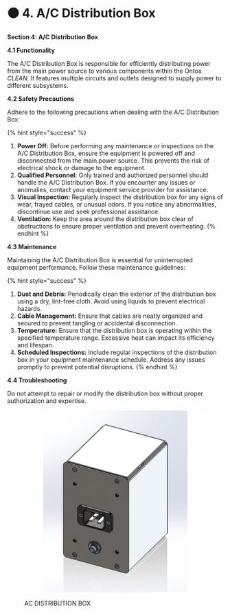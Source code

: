 # ⚫ 4. A/C Distribution Box

**Section 4: A/C Distribution Box**

**4.1 Functionality**

The A/C Distribution Box is responsible for efficiently distributing power from the main power source to various components within the Ontos _CLEAN_. It features multiple circuits and outlets designed to supply power to different subsystems.

**4.2 Safety Precautions**

Adhere to the following precautions when dealing with the A/C Distribution Box:

{% hint style="success" %}
1. **Power Off:** Before performing any maintenance or inspections on the A/C Distribution Box, ensure the equipment is powered off and disconnected from the main power source. This prevents the risk of electrical shock or damage to the equipment.
2. **Qualified Personnel:** Only trained and authorized personnel should handle the A/C Distribution Box. If you encounter any issues or anomalies, contact your equipment service provider for assistance.
3. **Visual Inspection:** Regularly inspect the distribution box for any signs of wear, frayed cables, or unusual odors. If you notice any abnormalities, discontinue use and seek professional assistance.
4. **Ventilation:** Keep the area around the distribution box clear of obstructions to ensure proper ventilation and prevent overheating.
{% endhint %}

**4.3 Maintenance**

Maintaining the A/C Distribution Box is essential for uninterrupted equipment performance. Follow these maintenance guidelines:

{% hint style="success" %}
1. **Dust and Debris:** Periodically clean the exterior of the distribution box using a dry, lint-free cloth. Avoid using liquids to prevent electrical hazards.
2. **Cable Management:** Ensure that cables are neatly organized and secured to prevent tangling or accidental disconnection.
3. **Temperature:** Ensure that the distribution box is operating within the specified temperature range. Excessive heat can impact its efficiency and lifespan.
4. **Scheduled Inspections:** Include regular inspections of the distribution box in your equipment maintenance schedule. Address any issues promptly to prevent potential disruptions.
{% endhint %}

**4.4 Troubleshooting**

Do not attempt to repair or modify the distribution box without proper authorization and expertise.

<figure><img src="../../../.gitbook/assets/distbox.jpg" alt=""><figcaption><p>AC DISTRIBUTION BOX</p></figcaption></figure>
